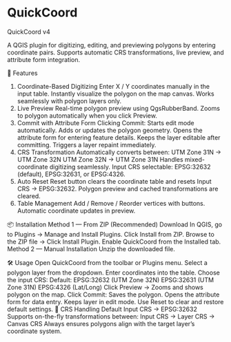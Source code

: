 # QuickCoord
QuickCoord v4

A QGIS plugin for digitizing, editing, and previewing polygons by entering coordinate pairs.
Supports automatic CRS transformations, live preview, and attribute form integration.

📌 Features
1. Coordinate-Based Digitizing
Enter X / Y coordinates manually in the input table.
Instantly visualize the polygon on the map canvas.
Works seamlessly with polygon layers only.
2. Live Preview
Real-time polygon preview using QgsRubberBand.
Zooms to polygon automatically when you click Preview.
3. Commit with Attribute Form
Clicking Commit:
Starts edit mode automatically.
Adds or updates the polygon geometry.
Opens the attribute form for entering feature details.
Keeps the layer editable after committing.
Triggers a layer repaint immediately.
4. CRS Transformation
Automatically converts between:
UTM Zone 31N → UTM Zone 32N
UTM Zone 32N → UTM Zone 31N
Handles mixed-coordinate digitizing seamlessly.
Input CRS selectable: EPSG:32632 (default), EPSG:32631, or EPSG:4326.
5. Auto Reset
Reset button clears the coordinate table and resets Input CRS → EPSG:32632.
Polygon preview and cached transformations are cleared.
6. Table Management
Add / Remove / Reorder vertices with buttons.
Automatic coordinate updates in preview.

📦 Installation
Method 1 — From ZIP (Recommended)
Download
In QGIS, go to Plugins → Manage and Install Plugins.
Click Install from ZIP.
Browse to the ZIP file → Click Install Plugin.
Enable QuickCoord from the Installed tab.
Method 2 — Manual Installation
Unzip the downloaded file.

🛠️ Usage
Open QuickCoord from the toolbar or Plugins menu.
Select a polygon layer from the dropdown.
Enter coordinates into the table.
Choose the input CRS:
Default: EPSG:32632 (UTM Zone 32N)
EPSG:32631 (UTM Zone 31N)
EPSG:4326 (Lat/Long)
Click Preview → Zooms and shows polygon on the map.
Click Commit:
Saves the polygon.
Opens the attribute form for data entry.
Keeps layer in edit mode.
Use Reset to clear and restore default settings.
🔄 CRS Handling
Default Input CRS → EPSG:32632
Supports on-the-fly transformations between:
Input CRS → Layer CRS → Canvas CRS
Always ensures polygons align with the target layer’s coordinate system.

